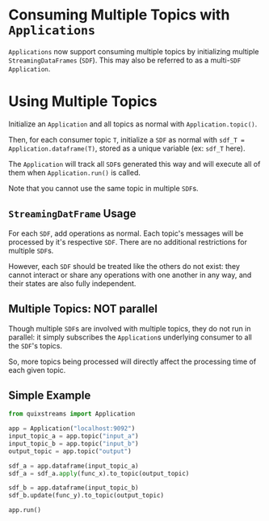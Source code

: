 # Consuming Multiple Topics with `Applications`

`Applications` now support consuming multiple topics by initializing multiple 
`StreamingDataFrames` (`SDF`). This may also be referred to as a multi-`SDF` `Application`.


# Using Multiple Topics

Initialize an `Application` and all topics as normal with `Application.topic()`.

Then, for each consumer topic `T`, initialize a `SDF` as normal with 
`sdf_T = Application.dataframe(T)`, stored as a unique variable (ex: `sdf_T` here).

The `Application` will track all `SDF`s generated this way and will execute all of 
them when `Application.run()` is called.

Note that you cannot use the same topic in multiple `SDF`s.

## `StreamingDatFrame` Usage

For each `SDF`, add operations as normal. Each topic's messages will be processed by
it's respective `SDF`. There are no additional restrictions for multiple `SDF`s.

However, each `SDF` should be treated like the others do not exist: they cannot 
interact or share any operations with one another in any way, and their states are 
also fully independent.


## Multiple Topics: NOT parallel

Though multiple `SDF`s are involved with multiple topics, they do not run in parallel: 
it simply subscribes the `Application`s underlying consumer to all the `SDF`'s topics.

So, more topics being processed will directly affect the processing time of each given 
topic.


## Simple Example

```python
from quixstreams import Application

app = Application("localhost:9092")
input_topic_a = app.topic("input_a")
input_topic_b = app.topic("input_b")
output_topic = app.topic("output")

sdf_a = app.dataframe(input_topic_a)
sdf_a = sdf_a.apply(func_x).to_topic(output_topic)

sdf_b = app.dataframe(input_topic_b)
sdf_b.update(func_y).to_topic(output_topic)

app.run()
```